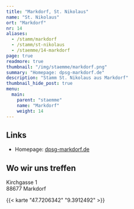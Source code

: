 ```yaml
---
title: "Markdorf, St. Nikolaus"
name: "St. Nikolaus"
ort: "Markdorf"
nr: 14
aliases:
  - /stamm/markdorf
  - /stamm/st-nikolaus
  - /staemme/14-markdorf
page: true
readmore: true
thumbnail: "/img/staemme/markdorf.png"
summary: "Homepage: dpsg-markdorf.de"
description: "Stamm St. Nikolaus aus Markdorf"
thumbnail_hide_post: true
menu:
  main:
    parent: "staemme"
    name: "Markdorf"
    weight: 14
---
```


## Links

* Homepage: [dpsg-markdorf.de](https://www.dpsg-markdorf.de/)

## Wo wir uns treffen

Kirchgasse 1  
88677 Markdorf

{{< karte "47.7206342" "9.3912492" >}}
